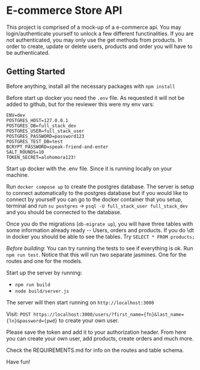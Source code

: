 # E-commerce Store API

This project is comprised of a mock-up of a e-commerce api. You may login/authenticate yourself to unlock a few different functinalities. If you are not authenticated, you may only use the get methods from products. In order to create, update or delete users, products and order you will have to be authenticated.

## Getting Started

Before anything, install all the necessary packages with `npm install`

Before start up docker you need the `.env` file. As requested it will not be added to github, but for the reviewer this were my env vars:

````
ENV=dev
POSTGRES_HOST=127.0.0.1
POSTGRES_DB=full_stack_dev
POSTGRES_USER=full_stack_user
POSTGRES_PASSWORD=password123
POSTGRES_TEST_DB=test
BCRYPT_PASSWORD=speak-friend-and-enter
SALT_ROUNDS=10
TOKEN_SECRET=alohomora123!
````

Start up docker with the .env file. Since it is running locally on your machine. 


Run `docker compose up` to create the postgres database. The server is setup to connect automatically to the postgres database but if you would like to connect by yourself you can go to the docker container that you setup, terminal and run `su postgres` -> `psql -U full_stack_user full_stack_dev` and you should be connected to the database.

Once you do the migrations (`db-migrate up`),  you will have three tables with some information already ready -- Users, orders and products. If you do \dt in docker you should be able to see the tables. Try `SELECT * FROM products;`

*Before building*: You can try running the tests to see if everything is ok. Run `npm run test`. Notice that this will run two separate jasmines. One for the routes and one for the models.

Start up the server by running:

- `npm run build`
- `node build/server.js`  

The server will then start running on `http://localhost:3000`

Visit: `POST https://localhost:3000/users/?first_name={fn}&last_name={ln}&password={pwd}` to create your own user.

Please save the token and add it to your authorization header. From here you can create your own user, add products, create orders and much more. 

Check the REQUIREMENTS.md for info on the routes and table schema.

Have fun!
